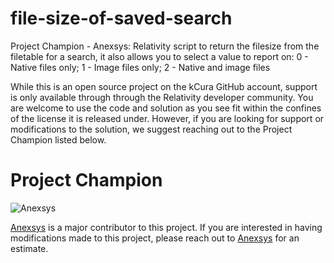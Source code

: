 # file-size-of-saved-search
Project Champion - Anexsys: Relativity script to return the filesize from the filetable for a search, it also allows you to select a value to report on: 0 - Native files only; 1 - Image files only; 2 - Native and image files

While this is an open source project on the kCura GitHub account, support is only available through through the Relativity developer community. You are welcome to use the code and solution as you see fit within the confines of the license it is released under. However, if you are looking for support or modifications to the solution, we suggest reaching out to the Project Champion listed below.

# Project Champion 
![Anexsys](http://anexsys.com/wp-content/uploads/2017/01/Anexsys-Green-small.png "Anexsys")

[Anexsys](http://language.ai/) is a major contributor to this project.  If you are interested in having modifications made to this project, please reach out to [Anexsys](http://anexsys.com/) for an estimate. 
